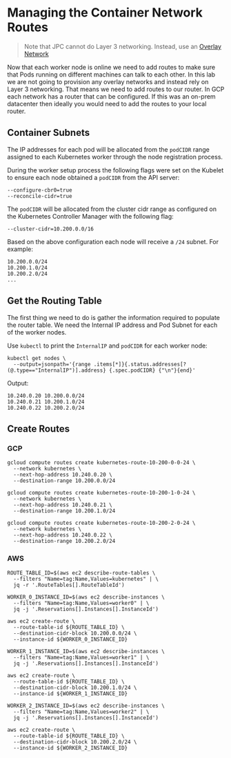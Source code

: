 # Managing the Container Network Routes

> Note that JPC cannot do Layer 3 networking. Instead, use an [Overlay Network](docs/07-overlay_network.md)

Now that each worker node is online we need to add routes to make sure that Pods running on different machines can talk to each other. In this lab we are not going to provision any overlay networks and instead rely on Layer 3 networking. That means we need to add routes to our router. In GCP each network has a router that can be configured. If this was an on-prem datacenter then ideally you would need to add the routes to your local router.

## Container Subnets

The IP addresses for each pod will be allocated from the `podCIDR` range assigned to each Kubernetes worker through the node registration process.

During the worker setup process the following flags were set on the Kubelet to ensure each node obtained a `podCIDR` from the API server:

```
--configure-cbr0=true
--reconcile-cidr=true
```

The `podCIDR` will be allocated from the cluster cidr range as configured on the Kubernetes Controller Manager with the following flag:

```
--cluster-cidr=10.200.0.0/16
```

Based on the above configuration each node will receive a `/24` subnet. For example:

```
10.200.0.0/24
10.200.1.0/24
10.200.2.0/24
...
``` 

## Get the Routing Table

The first thing we need to do is gather the information required to populate the router table. We need the Internal IP address and Pod Subnet for each of the worker nodes.

Use `kubectl` to print the `InternalIP` and `podCIDR` for each worker node:

```
kubectl get nodes \
  --output=jsonpath='{range .items[*]}{.status.addresses[?(@.type=="InternalIP")].address} {.spec.podCIDR} {"\n"}{end}'
```

Output:

```
10.240.0.20 10.200.0.0/24 
10.240.0.21 10.200.1.0/24 
10.240.0.22 10.200.2.0/24 
```

## Create Routes

### GCP

```
gcloud compute routes create kubernetes-route-10-200-0-0-24 \
  --network kubernetes \
  --next-hop-address 10.240.0.20 \
  --destination-range 10.200.0.0/24
```

```
gcloud compute routes create kubernetes-route-10-200-1-0-24 \
  --network kubernetes \
  --next-hop-address 10.240.0.21 \
  --destination-range 10.200.1.0/24
```

```
gcloud compute routes create kubernetes-route-10-200-2-0-24 \
  --network kubernetes \
  --next-hop-address 10.240.0.22 \
  --destination-range 10.200.2.0/24
```

### AWS

```
ROUTE_TABLE_ID=$(aws ec2 describe-route-tables \
  --filters "Name=tag:Name,Values=kubernetes" | \
  jq -r '.RouteTables[].RouteTableId')
```

```
WORKER_0_INSTANCE_ID=$(aws ec2 describe-instances \
  --filters "Name=tag:Name,Values=worker0" | \
  jq -j '.Reservations[].Instances[].InstanceId')
```

```
aws ec2 create-route \
  --route-table-id ${ROUTE_TABLE_ID} \
  --destination-cidr-block 10.200.0.0/24 \
  --instance-id ${WORKER_0_INSTANCE_ID}
```

```
WORKER_1_INSTANCE_ID=$(aws ec2 describe-instances \
  --filters "Name=tag:Name,Values=worker1" | \
  jq -j '.Reservations[].Instances[].InstanceId')
```

```
aws ec2 create-route \
  --route-table-id ${ROUTE_TABLE_ID} \
  --destination-cidr-block 10.200.1.0/24 \
  --instance-id ${WORKER_1_INSTANCE_ID}
```

```
WORKER_2_INSTANCE_ID=$(aws ec2 describe-instances \
  --filters "Name=tag:Name,Values=worker2" | \
  jq -j '.Reservations[].Instances[].InstanceId')
```

```
aws ec2 create-route \
  --route-table-id ${ROUTE_TABLE_ID} \
  --destination-cidr-block 10.200.2.0/24 \
  --instance-id ${WORKER_2_INSTANCE_ID}
```
